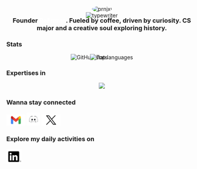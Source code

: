 
<div align="center">
  <img width="100px" style="border-radius:50%;" src="https://avatars.githubusercontent.com/u/178582926?v=4" align="center" alt="prnjxl" />
  <div align="center">
  <img 
    src="https://readme-typing-svg.demolab.com?font=Poppins&weight=400&pause=1000&color=ffffff&center=true&vCenter=true&repeat=true&width=435&lines=Hi!+This+is+Pranjal+Piyush." 
    alt="typewriter"
  />
  <h3 style="margin-top: -5px;">
    Founder <a href="https://reframeart.studio" style="text-decoration: none; color: #ffffff;" target="_blank">ReFrame</a>.
    Fueled by coffee, driven by curiosity. CS major and a creative soul exploring history.
  </h3>
  </div>
</div>

### Stats
<p align="center">
  <img 
    src="https://github-readme-stats.vercel.app/api?username=prnjxl&show_icons=true&theme=react" 
    alt="GitHub stats" 
    width="400" 
    height="170"
/>
<img 
  style="margin-left: -50px;"
  src="https://github-readme-stats.vercel.app/api/top-langs/?username=prnjxl&theme=react&layout=compact" 
  alt="Top languages" 
  width="400" 
  height="100"
/>
</p>

### Expertises in
<p align="center">
  <img src="https://skillicons.dev/icons?i=java,html,css,js,react,nodejs,mysql,mongodb,figma,py" />
</p>


### Wanna stay connected
<p align="left">
  
<a href="mailto:pranjalpiyush29@gmail.com" target="_blank" style="text-decoration: none;">
  <img src="img/gmail.png" alt="Email" width="50" height="30" />
</a>
<a href="https://discordapp.com/users/prnjxl" target="_blank" style="text-decoration: none;">
  <img src="img/discord.gif" alt="Discord" width="35" height="35" />
</a>
<a href="https://x.com/yup_prnjxl" target="_blank" style="text-decoration: none;">
  <img src="img/twitter.png" alt="Twitter" width="50" height="30" />
</a>

### Explore my daily activities on
<a href="" target="_blank" style="text-decoration: none;">
  <img src="img/linkedin.png" alt="Email"  width="40" height="40" />
</a>


</p>
